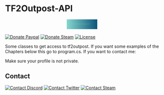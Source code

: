 # TF2Outpost-API

<p align="center"><a href="https://vuejs.org" target="_blank"><img width="100"src="./assets/team-fortress-outpost-api.png"></a></p>

[![Donate Paypal](https://img.shields.io/badge/Donate-Paypal-003087.svg "Donate Paypal")](https://www.paypal.me/kevinpeters96/1 "Donation link to paypal of Kevin Peters") [![Donate Steam](https://img.shields.io/badge/Donate-Steam-000000.svg "Donate Steam")](https://steamcommunity.com/tradeoffer/new/?partner=68364320&token=CzTCv8JM "Donation link to steam of Kevin Peters") [![License](https://img.shields.io/github/license/igeligel/TeamFortressOutpostApi.svg "License")](https://steamcommunity.com/tradeoffer/new/?partner=68364320&token=CzTCv8JM "License of this repository")


Some classes to get access to tf2outpost.
If you want some examples of the Chapters below this go to program.cs.
If you want to contact me:

Make sure your profile is not private.

## Contact

[![Contact Discord](https://img.shields.io/badge/Contact-Discord-7289da.svg "Contact Discord")](https://discord.gg/HS57euF "Discord server of Kevin Peters") [![Contact Twitter](https://img.shields.io/badge/Contact-Twitter-1da1f2.svg "Contact Twitter")](https://twitter.com/kevinpeters_ "Twitter of Kevin Peters") [![Contact Steam](https://img.shields.io/badge/Contact-Steam-000000.svg "Contact Steam")](http://steamcommunity.com/profiles/76561198028630048 "Steam Profile of Kevin Peters")
